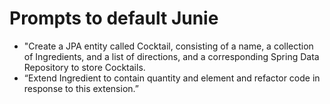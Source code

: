 # Prompts to default Junie

* "Create a JPA entity called Cocktail, consisting of a name, a collection of Ingredients, and a list of directions, and a corresponding Spring Data Repository to store Cocktails.
* “Extend Ingredient to contain quantity and element and refactor code in response to this extension.” 

